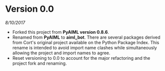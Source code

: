 # Version 0.0
*8/10/2017*

* Forked this project from **PyAIML version 0.8.6**.
* Renamed from **PyAIML** to **aiml_bot**. There are several packages derived
  from Cort's original project available on the Python Package Index. This
  rename is intended to avoid import name clashes while simultaneously
  allowing the project and import names to agree.
* Reset versioning to 0.0 to account for the major refactoring and the
  project fork and renaming.
